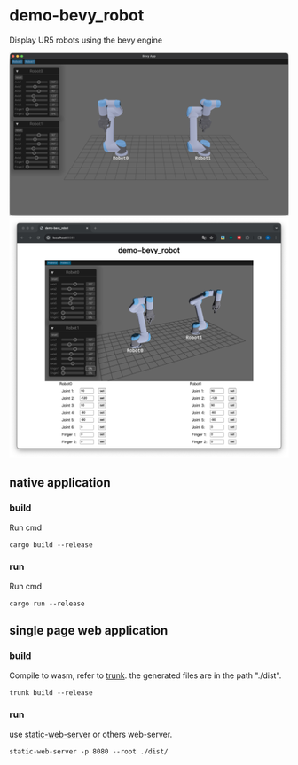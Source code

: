 # demo-bevy_robot
Display UR5 robots using the bevy engine

<img src="media/demo.png">

<img src="media/demo-web.png">

## native application

### build

Run cmd
```shell
cargo build --release
```

### run

Run cmd
```shell
cargo run --release
```

## single page web application

### build

Compile to wasm, refer to [trunk](https://trunkrs.dev/). the generated files are in the path "./dist". 
 ```shell
 trunk build --release
 ```
   
### run

use [static-web-server](https://static-web-server.net/) or others web-server.

 ```shell
 static-web-server -p 8080 --root ./dist/
 ```
